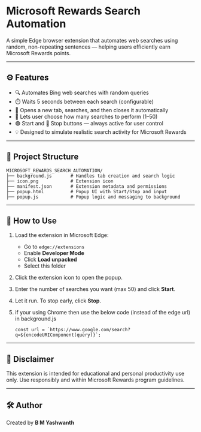 
# Microsoft Rewards Search Automation

A simple Edge browser extension that automates web searches using random, non-repeating sentences — helping users efficiently earn Microsoft Rewards points.

---

## ⚙️ Features

- 🔍 Automates Bing web searches with random queries
- ⏱️ Waits 5 seconds between each search (configurable)
- 🔁 Opens a new tab, searches, and then closes it automatically
- 🎯 Lets user choose how many searches to perform (1–50)
- 🟢 Start and 🔴 Stop buttons — always active for user control
- 💡 Designed to simulate realistic search activity for Microsoft Rewards

---

## 📁 Project Structure

```
MICROSOFT_REWARDS_SEARCH_AUTOMATION/
├── background.js       # Handles tab creation and search logic
├── icon.png            # Extension icon
├── manifest.json       # Extension metadata and permissions
├── popup.html          # Popup UI with Start/Stop and input
├── popup.js            # Popup logic and messaging to background
```

---

## 🚀 How to Use

1. Load the extension in Microsoft Edge:
   - Go to `edge://extensions`
   - Enable **Developer Mode**
   - Click **Load unpacked**
   - Select this folder

2. Click the extension icon to open the popup.

3. Enter the number of searches you want (max 50) and click **Start**.

4. Let it run. To stop early, click **Stop**.
5. if your using Chrome then use the below code (instead of the edge url) in background.js
   ```
   const url = `https://www.google.com/search?q=${encodeURIComponent(query)}`;
   ```
---

## 📌 Disclaimer

This extension is intended for educational and personal productivity use only. Use responsibly and within Microsoft Rewards program guidelines.

---

## 🛠️ Author

Created by **B M Yashwanth**
